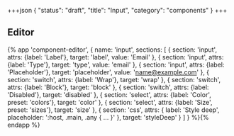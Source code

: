 +++json
{
  "status": "draft",
  "title": "Input",
  "category": "components"
}
+++

## Editor

{%
  app 'component-editor', {
    name: 'input',
    sections: [
      {
        section: 'input',
        attrs: {label: 'Label'},
        target: 'label',
        value: 'Email'
      },
      {
        section: 'input',
        attrs: {label: 'Type'},
        target: 'type',
        value: 'email'
      },
      {
        section: 'input',
        attrs: {label: 'Placeholder'},
        target: 'placeholder',
        value: 'name@example.com'
      },
      {
        section: 'switch',
        attrs: {label: 'Wrap'},
        target: 'wrap'
      },
      {
        section: 'switch',
        attrs: {label: 'Block'},
        target: 'block'
      },
      {
        section: 'switch',
        attrs: {label: 'Disabled'},
        target: 'disabled'
      },
      {
        section: 'select',
        attrs: {label: 'Color', preset: 'colors'},
        target: 'color'
      },
      {
        section: 'select',
        attrs: {label: 'Size', preset: 'sizes'},
        target: 'size'
      },
      {
        section: 'css',
        attrs: {
          label: 'Style deep',
          placeholder: ':host, .main, .any { ... }'
        },
        target: 'styleDeep'
      }
    ]
  }
%}{% endapp %}
